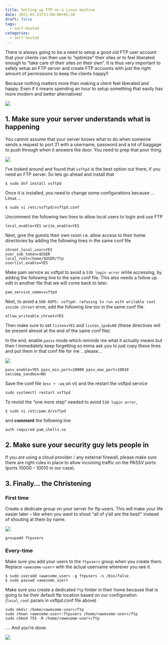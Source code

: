 ```yaml
---
title: Setting up FTP on a Linux machine
date: 2021-03-21T13:00:00+05:30
draft: false
tags:
  - self-hosted
categories:
  - self hosted
---
```

There is always going to be a need to setup a good old FTP user account that your clients can then use to “optimize” their sites or to feel liberated enough to “take care of their sites on their own”. It is thus very important to safely setup an FTP server and create FTP accounts with just the right amount of permissions to keep the clients happy!!

Because nothing matters more than making a client feel liberated and happy. Even if it means spending an hour to setup something that easily has more modern and better alternatives!

![](https://media.giphy.com/media/W2zkTjEn4kv9BTeNdF/giphy.gif)

## 1. Make sure your server understands what is happening

You cannot assume that your server knows what to do when someone sends a request to port 21 with a username, password and a lot of baggage to push through when it answers the door. You need to prep that poor thing.

![](https://media.giphy.com/media/l41lRuzxPdeV6LhF6/giphy.gif)

I’ve looked around and found that `vsftpd` is the best option out there, if you need an FTP server. So lets go ahead and install that

```
$ sudo dnf install vsftpd
```

Once it is installed, you need to change some configurations because … Linux….

```
$ sudo vi /etc/vsftpd/vsftpd.conf
```

Uncomment the following two lines to allow local users to login and use FTP

```
local_enable=YES write_enable=YES
```

Next, give the guests their own room i.e. allow access to their home directories by adding the following lines in the same conf file

```
chroot_local_user=YES 
user_sub_token=$USER 
local_root=/home/$USER/ftp 
userlist_enable=YES
```

Make pam service as vsftpd to avoid a `530 login error` while accessing, by adding the following line to the sane conf file. This also needs a follow up edit in another file that we will come back to later.

```
pam_service_name=vsftpd
```

Next, to avoid a `500 OOPS: vsftpd: refusing to run with writable root inside chroot` error, add the following line too in the same conf file.

```
allow_writeable_chroot=YES
```

Then make sure to set `listen=YES` and `listen_ipv6=NO` (these directives will be present almost at the end of the same conf file)

In the end, enable `passv` mode which reminds me what it actually means but then I immediately keep forgetting so imma ask you to just copy these lines and put them in that conf file for me .. please…

![](https://media.giphy.com/media/10JLfyir1DEesM/giphy.gif)

```
pasv_enable=YES pasv_min_port=10000 pasv_max_port=10010 seccomp_sandbox=NO
```

Save the conf file (`esc + :wq` on vi) and the restart the vsftpd service

```
sudo systemctl restart vsftpd
```

To revisit the “one more step” needed to avoid `530 login error`,

```
$ sudo vi /etc/pam.d/vsftpd
```

and **comment** the following line

```
auth required pam_shells.so
```

## 2. Make sure your security guy lets people in

If you are using a cloud provider / any external firewall, please make sure there are right rules in place to allow incoming traffic on the PASSV ports (ports 10000 – 10010 in our case).

## 3. Finally… the Christening

### First time

Create a dedicate group on your server for ftp users. This will make your life easier later – like when you want to shout “all of y’all are the best!” instead of shouting at them by name.

![](https://media.giphy.com/media/13aSSyJaI5NkTm/giphy.gif)

```
groupadd ftpusers
```

### Every-time

Make sure you add your users to the `ftpusers` group when you create them. Replace `<awesome-user>` with the actual username wherever you see it.

```
$ sudo useradd <awesome_user> -g ftpusers -s /bin/false
$ sudo passwd <awesome_user>
```

Make sure you create a dedicated `ftp` folder in their home because that is going to be their default ftp location based on our configuration (`local_root` param in vsftpd.conf file above)

```
sudo mkdir /home/<awesome-user>/ftp
sudo chown <awesome-user>:ftpusers /home/<awesome-user>/ftp
sudo chmod 755 -R /home/<awesome-user>/ftp
```

…. And you’re done.

![](https://media.giphy.com/media/l0MYt5jPR6QX5pnqM/giphy.gif)